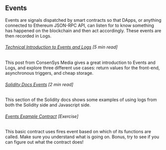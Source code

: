 ## Events

Events are signals dispatched by smart contracts so that DApps, or anything connected to Ethereum JSON-RPC API, can listen for to know something has happened on the blockchain and then act accordingly.  These events are then recorded in Logs.

###### [Technical Introduction to Events and Logs](https://media.consensys.net/technical-introduction-to-events-and-logs-in-ethereum-a074d65dd61e) \[5 min read\]

This post from ConsenSys Media gives a great introduction to Events and Logs, and explore three different use cases: return values for the front-end, asynchronous triggers, and cheap storage.

###### [Solidity Docs Events](http://solidity.readthedocs.io/en/develop/contracts.html#events) \[2 min read\]

This section of the Solidity docs shows some examples of using logs from both the Solidity side and Javascript side.

###### [Events Example Contract](https://github.com/ethchange/smart-exchange/blob/master/lib/contracts/SmartExchange.sol) \[Exercise\]

This basic contract uses fires event based on which of its functions are called.  Make sure you understand what is going on.  Bonus, try to see if you can figure out what the contract does!

